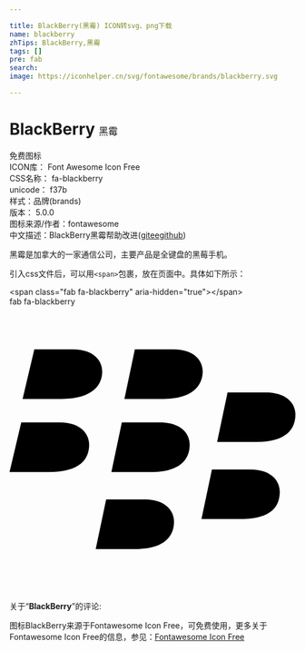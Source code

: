 ```yaml
---

title: BlackBerry(黑霉) ICON转svg、png下载
name: blackberry
zhTips: BlackBerry,黑霉
tags: []
pre: fab
search: 
image: https://iconhelper.cn/svg/fontawesome/brands/blackberry.svg

---
```


# BlackBerry  <small style="font-size: 60%;font-weight: 100">黑霉</small>


<div class="detail-page">
<p>
<span><span class="badge-success badge">免费图标</span> </span>
<br/>
<span>
ICON库：
<span class="badge-secondary badge">Font Awesome Icon Free</span> 
</span>
<br/>
<span>
CSS名称：
<span class="badge-secondary badge">fa-blackberry</span> 
</span>
<br/>
<span>
unicode：
<span class="badge-secondary badge">f37b</span> 
<copy-btn content='f37b' btn-title=""></copy-btn>
<copy-btn :content='String.fromCodePoint(parseInt("f37b", 16))' btn-title="复制U"></copy-btn>
</span><br/><span>样式：<span class="badge-light badge">品牌(brands)</span></span>
<br/>
<span>
版本：
<span class="badge-secondary badge">5.0.0</span> 
</span>
<br/>
<span>图标来源/作者：<span class="badge-light badge">fontawesome</span></span> 
<br/>
<span class="zh-detail">中文描述：<span class="badge-primary badge">BlackBerry</span><span class="badge-primary badge">黑霉</span><span class="help-link"><span>帮助改进</span>(<a href="https://gitee.com/liuwave/icon-helper/edit/master/json/fontawesome/brands/blackberry.json" target="_blank" rel="noopener noreferrer">gitee</a><a href="https://github.com/liuwave/icon-helper/edit/master/json/fontawesome/brands/blackberry.json" target="_blank" rel="noopener noreferrer">github</a></span>)</span><br/>
</p>
</div><div class="description description alert alert-light">黑霉是加拿大的一家通信公司，主要产品是全键盘的黑莓手机。</div>
<div class="alert alert-dark">
  <i class="fab fa-blackberry fa-xs"></i>
  <i class="fab fa-blackberry fa-sm"></i>
  <i class="fab fa-blackberry fa-lg"></i>
  <i class="fab fa-blackberry fa-2x"></i>
  <i class="fab fa-blackberry fa-3x"></i>
  <i class="fab fa-blackberry fa-5x"></i>
  <i class="fab fa-blackberry fa-7x"></i>
</div>
<div>
  <p>引入css文件后，可以用<code>&lt;span&gt;</code>包裹，放在页面中。具体如下所示：    
  </p>
  <div class="alert alert-primary" style="font-size: 14px">
    &lt;span class="fab fa-blackberry" aria-hidden="true"&gt;&lt;/span&gt;
    <copy-btn content='<span class="fab fa-blackberry" aria-hidden="true"></span>'></copy-btn>
  </div>
  <div class="alert alert-secondary">
    <i class="fab fa-blackberry"
    style="font-size: 24px"
    aria-hidden="true"></i> fab fa-blackberry
    <copy-btn content="fab fa-blackberry" btn-title="复制图标名称"></copy-btn>
  </div>
</div>
<div id="svg" class="svg-wrap">
<svg xmlns="http://www.w3.org/2000/svg" viewBox="0 0 512 512"><path d="M166 116.9c0 23.4-16.4 49.1-72.5 49.1H23.4l21-88.8h67.8c42.1 0 53.8 23.3 53.8 39.7zm126.2-39.7h-67.8L205.7 166h70.1c53.8 0 70.1-25.7 70.1-49.1.1-16.4-11.6-39.7-53.7-39.7zM88.8 208.1H21L0 296.9h70.1c56.1 0 72.5-23.4 72.5-49.1 0-16.3-11.7-39.7-53.8-39.7zm180.1 0h-67.8l-18.7 88.8h70.1c53.8 0 70.1-23.4 70.1-49.1 0-16.3-11.7-39.7-53.7-39.7zm189.3-53.8h-67.8l-18.7 88.8h70.1c53.8 0 70.1-23.4 70.1-49.1.1-16.3-11.6-39.7-53.7-39.7zm-28 137.9h-67.8L343.7 381h70.1c56.1 0 70.1-23.4 70.1-49.1 0-16.3-11.6-39.7-53.7-39.7zM240.8 346H173l-18.7 88.8h70.1c56.1 0 70.1-25.7 70.1-49.1.1-16.3-11.6-39.7-53.7-39.7z"/></svg>
</div>
<detail full-name='fa-blackberry'></detail>
<div class="icon-detail__container">
<p>关于“<b>BlackBerry</b>”的评论:</p>
</div>
<Vssue title="关于“BlackBerry”的评论" />    
<div><p>图标BlackBerry来源于Fontawesome Icon Free，可免费使用，更多关于  Fontawesome Icon Free的信息，参见：<a target="_blank" href="https://iconhelper.cn/fontawesome.html">Fontawesome Icon Free</a>
</p></div>
